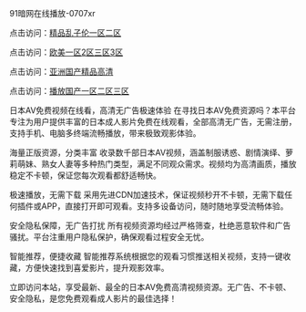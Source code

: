 91暗网在线播放-0707xr


点击访问：<a href="https://bered.pages.dev/">精品乱子伦一区二区</a>

点击访问：<a href="https://gsd-agv.pages.dev/">欧美一区2区三区3区</a>

点击访问：<a href="https://rtj-3zo.pages.dev/">亚洲国产精品高清</a>

点击访问：<a href="https://fdhf-454.pages.dev/">播放国产一区二区三区</a>


日本AV免费视频在线看，高清无广告极速体验
在寻找日本AV免费资源吗？本平台专注为用户提供丰富的日本成人影片免费在线观看，全部高清无广告，无需注册，支持手机、电脑多终端流畅播放，带来极致观影体验。

海量正版资源，分类丰富
收录数千部日本AV视频，涵盖制服诱惑、剧情演绎、萝莉萌妹、熟女人妻等多种热门类型，满足不同观众需求。视频均为高清画质，播放稳定不卡顿，保证您每次观看都舒适畅快。

极速播放，无需下载
采用先进CDN加速技术，保证视频秒开不卡顿，无需下载任何插件或APP，直接打开即可观看。支持多设备访问，随时随地享受流畅体验。

安全隐私保障，无广告打扰
所有视频资源均经过严格筛查，杜绝恶意软件和广告骚扰。平台注重用户隐私保护，确保观看过程安全无忧。

智能推荐，便捷收藏
智能推荐系统根据您的观看习惯推送相关视频，支持一键收藏，方便快速找到喜爱影片，提升观影效率。

立即访问本站，享受最新、最全的日本AV免费高清视频资源。无广告、不卡顿、安全隐私，是您免费观看成人影片的最佳选择！


<span style="display:none;">[Canonical link]( https://github.com/xda7765/48406 ）</span>

